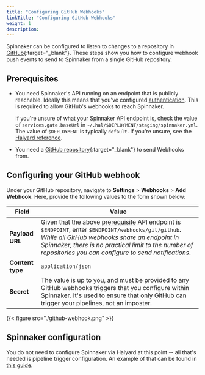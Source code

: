 ```yaml
---
title: "Configuring GitHub Webhooks"
linkTitle: "Configuring GitHub Webhooks"
weight: 1
description: 
---
```


Spinnaker can be configured to listen to changes to a repository in
[GitHub](https://github.com){:target="\_blank"}. These steps show you how to
configure webhook push events to send to Spinnaker from a single GitHub repository.

## Prerequisites

* You need Spinnaker's API running on an endpoint that is publicly reachable.
  Ideally this means that you've configured
  [authentication](/docs/setup/security/authentication). This is required to allow
  GitHub's webhooks to reach Spinnaker.

  If you're unsure of what your Spinnaker API endpoint is, check the value of
  `services.gate.baseUrl` in `~/.hal/$DEPLOYMENT/staging/spinnaker.yml`. The
  value of `$DEPLOYMENT` is typically `default`. If you're unsure, see the
  [Halyard reference](/reference/halyard).

* You need a [GitHub
  repository](https://help.github.com/articles/create-a-repo/){:target="\_blank"}
  to send Webhooks from.

## Configuring your GitHub webhook

Under your GitHub repository, navigate to __Settings__ > __Webhooks__ > __Add
Webhook__. Here, provide the following values to the form shown below:

| Field | Value |
|-------|-------|
| __Payload URL__ | Given that the above [prerequisite](#prerequisites) API endpoint is `$ENDPOINT`, enter `$ENDPOINT/webhooks/git/github`. _While all GitHub webhooks share an endpoint in Spinnaker, there is no practical limit to the number of repositories you can configure to send notifications_. |
| __Content type__ | `application/json` |
| __Secret__ | The value is up to you, and must be provided to any GitHub webhooks triggers that you configure within Spinnaker. It's used to ensure that only GitHub can trigger your pipelines, not an imposter. |

{{< figure src="./github-webhook.png" >}}

## Spinnaker configuration

You do not need to configure Spinnaker via Halyard at this point -- all that's
needed is pipeline trigger configuration. An example of that can be found in
[this guide](/guides/user/artifacts/github).
